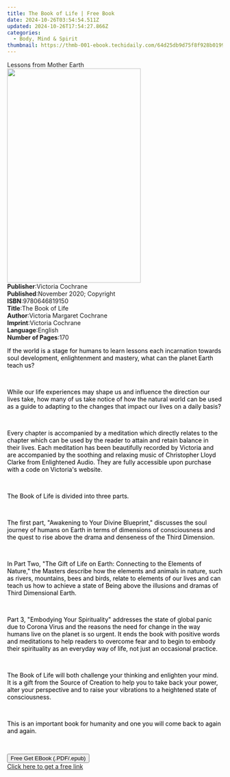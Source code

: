 ```yaml
---
title: The Book of Life | Free Book
date: 2024-10-26T03:54:54.511Z
updated: 2024-10-26T17:54:27.866Z
categories:
  - Body, Mind & Spirit
thumbnail: https://thmb-001-ebook.techidaily.com/64d25db9d75f8f928b019920f54406e23dfc51181a718252cca824a20da1891f.jpg
---
```

<main id="book-container">
  <div class="flex flex-col">
    <div class="book-brief flex-1 py-6 px-4 sm:p-6 md:py-10 md:px-8">
      <!-- brief-->
      <div class="book-brief-main">Lessons from Mother Earth</div>
    </div>
    <div
      class="book-meta-info flex-1 grid gap-4 col-start-1 col-end-3 row-start-1 sm:mb-6 sm:grid-cols-4 lg:gap-6 lg:col-start-2 lg:row-end-6 lg:row-span-6 lg:mb-0"
    >
      <div
        class="book-meta-info-left place-content-center mt-4 p-4 text-sm leading-6 col-start-2 col-span-2 dark:text-slate-400"
      >
        <img
          class="w-full h-500 object-cover rounded-lg sm:h-255 sm:col-span-2 lg:col-span-full"
          src="https://img-001-ebook.techidaily.com/467808e0aedb07c3a0b7f13bce862fd2555f8c1e87dba423deea942f87ca3875.jpg"
          alt=""
          width="312"
          height="500"
        />
      </div>
      <div
        class="book-meta-info-right mt-2 col-start-1 row-start-2 col-span-3 self-center"
      >
        <!-- meta data  -->
        <div class="flex flex-col px-4 md:px-8">
          <div class="flex-1">
            <strong>Publisher</strong>:<span class="px-2"
              >Victoria Cochrane</span
            >
          </div>
          <div class="flex-1">
            <strong>Published</strong>:<span class="px-2"
              >November 2020; Copyright</span
            >
          </div>
          <div class="flex-1">
            <strong>ISBN</strong>:<span class="px-2">9780646819150</span>
          </div>
          <div class="flex-1">
            <strong>Title</strong>:<span class="px-2">The Book of Life</span>
          </div>
          <div class="flex-1">
            <strong>Author</strong>:<span class="px-2"
              >Victoria Margaret Cochrane</span
            >
          </div>
          <div class="flex-1">
            <strong>Imprint</strong>:<span class="px-2">Victoria Cochrane</span>
          </div>
          <div class="flex-1">
            <strong>Language</strong>:<span class="px-2">English</span>
          </div>
          <div class="flex-1">
            <strong>Number of Pages</strong>:<span class="px-2">170</span>
          </div>
        </div>
      </div>
    </div>
    <div class="book-description flex-1 py-6 px-4 sm:p-6 md:py-10 md:px-8">
      <div class="book-description-main">
        <div accordion-content="" id="description">
          <p>
            <span style="color: rgb(0, 0, 0)"
              >If the world is a stage for humans to learn lessons each
              incarnation towards soul development, enlightenment and mastery,
              what can the planet Earth teach us?
            </span>
          </p>
          <p><span style="color: rgb(0, 0, 0)">&nbsp;</span></p>
          <p>
            <span style="color: rgb(0, 0, 0)"
              >While our life experiences may shape us and influence the
              direction our lives take, how many of us take notice of how the
              natural world can be used as a guide to adapting to the changes
              that impact our lives on a daily basis?</span
            >
          </p>
          <p><span style="color: rgb(0, 0, 0)">&nbsp;</span></p>
          <p>
            <span style="color: rgb(0, 0, 0)"
              >Every chapter is accompanied by a meditation which directly
              relates to the chapter which can be used by the reader to attain
              and retain balance in their lives. Each meditation has been
              beautifully recorded by Victoria and are accompanied by the
              soothing and relaxing music of Christopher Lloyd Clarke from
              Enlightened Audio. They are fully accessible upon purchase with a
              code on Victoria's website.</span
            >
          </p>
          <p><span style="color: rgb(0, 0, 0)">&nbsp;</span></p>
          <p>
            <span style="color: rgb(0, 0, 0)"
              >The Book of Life is divided into three parts.
            </span>
          </p>
          <p><span style="color: rgb(0, 0, 0)">&nbsp;</span></p>
          <p>
            <span style="color: rgb(0, 0, 0)"
              >The first part, "Awakening to Your Divine Blueprint," discusses
              the soul journey of humans on Earth in terms of dimensions of
              consciousness and the quest to rise above the drama and denseness
              of the Third Dimension.
            </span>
          </p>
          <p><span style="color: rgb(0, 0, 0)">&nbsp;</span></p>
          <p>
            <span style="color: rgb(0, 0, 0)"
              >In Part Two,&nbsp;"The Gift of Life on Earth: Connecting to the
              Elements of Nature," the Masters describe how the elements and
              animals in nature, such as rivers, mountains, bees and birds,
              relate to elements of our lives and can teach us how to achieve a
              state of Being above the illusions and dramas of Third Dimensional
              Earth.
            </span>
          </p>
          <p><span style="color: rgb(0, 0, 0)">&nbsp;</span></p>
          <p>
            <span style="color: rgb(0, 0, 0)"
              >Part 3, "Embodying Your Spirituality" addresses the state of
              global panic due to Corona Virus and the reasons the need for
              change in the way humans live on the planet is so urgent. It ends
              the book with positive words and meditations to help readers to
              overcome fear and to begin to embody their spirituality as an
              everyday way of life, not just an occasional practice.</span
            >
          </p>
          <p><span style="color: rgb(0, 0, 0)">&nbsp;</span></p>
          <p>
            <span style="color: rgb(0, 0, 0)"
              >The Book of Life will both challenge your thinking and enlighten
              your mind. It is a gift from the Source of Creation to help you to
              take back your power, alter your perspective and to raise your
              vibrations to a heightened state of consciousness.
            </span>
          </p>
          <p><span style="color: rgb(0, 0, 0)">&nbsp;</span></p>
          <p>
            <span style="color: rgb(0, 0, 0)"
              >This is an important book for humanity and one you will come back
              to again and again.</span
            >
          </p>
          <p><br /></p>
        </div>
        <div class="accordion-fader"></div>
      </div>
    </div>
    <div class="book-excerpts flex-1 py-6 px-4 sm:p-6 md:py-10 md:px-8"></div>
    <div
      class="book-about-author flex-1 py-6 px-4 sm:p-6 md:py-10 md:px-8"
    ></div>
    <div class="book-free-get flex-1 py-6 px-4 sm:p-6 md:py-10 md:px-8">
      <button
        id="btn-free-get"
        class="bg-blue-500 hover:bg-blue-700 text-white font-bold py-2 px-4 rounded"
      >
        Free Get EBook (.PDF/.epub)
      </button>
      <div id="countdown-display" class="px-2 text-lg mt-2"></div>
      <a
        id="free-link"
        class="hidden bg-blue-500 hover:bg-blue-700 text-white font-bold py-2 px-4 rounded"
        href="https://www.ebooks.com/en-us/book/210146657/the-book-of-life/victoria-margaret-cochrane/"
        target="_blank"
        >Click here to get a free link</a
      >
    </div>
    <script>
      let countdownTime = 0;
      let countdownInterval = null;
      document
        .getElementById('btn-free-get')
        .addEventListener('click', startCountdown);
      function startCountdown() {
        countdownTime = new Date().getTime() + 60000 * 3;
        countdownInterval = setInterval(updateCountdown, 1000);
        document.getElementById('btn-free-get').disabled = true;
        document
          .getElementById('btn-free-get')
          .classList.add('bg-gray-500', 'cursor-not-allowed');
      }
      function updateCountdown() {
        let currentTime = new Date().getTime();
        let timeLeft = countdownTime - currentTime;
        let secondsLeft = Math.floor(timeLeft / 1000);
        document.getElementById('countdown-display').innerHTML =
          `Remaining time: ${secondsLeft} seconds.`;
        if (secondsLeft <= 0) {
          clearInterval(countdownInterval);
          document.getElementById('btn-free-get').classList.add('hidden');
          document.getElementById('free-link').classList.remove('hidden');
          document.getElementById('countdown-display').innerHTML = '';
        }
      }
    </script>
  </div>
</main>

<ins class="adsbygoogle"
      style="display:block"
      data-ad-client="ca-pub-7571918770474297"
      data-ad-slot="8358498916"
      data-ad-format="auto"
      data-full-width-responsive="true"></ins>
    
